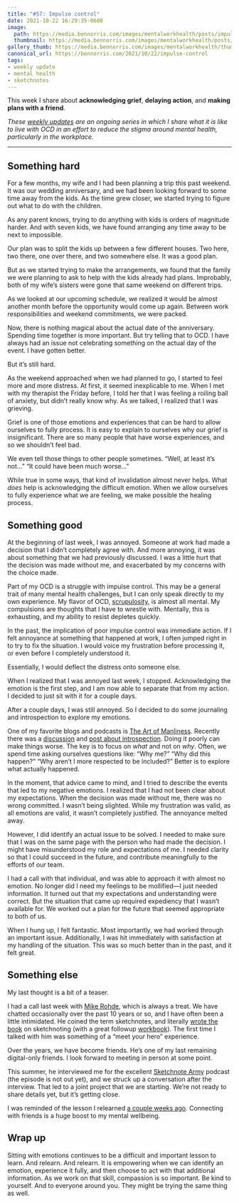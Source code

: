 ```yaml
---
title: "#57: Impulse control"
date: 2021-10-22 16:29:35-0600
image: 
  path: https://media.bennorris.com/images/mentalworkhealth/posts/impulse-control.jpg
  thumbnail: https://media.bennorris.com/images/mentalworkhealth/posts/thumbnails/impulse-control.jpg
gallery_thumb: https://media.bennorris.com/images/mentalworkhealth/thumbs/impulse-control.jpg
canonical_url: https://bennorris.com/2021/10/22/impulse-control
tags:
- weekly update
- mental health
- sketchnotes
---
```


This week I share about **acknowledging grief**, **delaying action**, and **making plans with a friend**.

_These [weekly updates](https://bennorris.com/tags/weekly-update/) are an ongoing series in which I share what it is like to live with OCD in an effort to reduce the stigma around mental health, particularly in the workplace._

***


## Something hard

For a few months, my wife and I had been planning a trip this past weekend. It was our wedding anniversary, and we had been looking forward to some time away from the kids. As the time grew closer, we started trying to figure out what to do with the children.

As any parent knows, trying to do anything with kids is orders of magnitude harder. And with seven kids, we have found arranging any time away to be next to impossible.

Our plan was to split the kids up between a few different houses. Two here, two there, one over there, and two somewhere else. It was a good plan.

But as we started trying to make the arrangements, we found that the family we were planning to ask to help with the kids already had plans. Improbably, both of my wife’s sisters were gone that same weekend on different trips.

As we looked at our upcoming schedule, we realized it would be almost another month before the opportunity would come up again. Between work responsibilities and weekend commitments, we were packed.

Now, there is nothing magical about the actual date of the anniversary. Spending time together is more important. But try telling that to OCD. I have always had an issue not celebrating something on the actual day of the event. I have gotten better.

But it’s still hard.

As the weekend approached when we had planned to go, I started to feel more and more distress. At first, it seemed inexplicable to me. When I met with my therapist the Friday before, I told her that I was feeling a roiling ball of anxiety, but didn’t really know why. As we talked, I realized that I was grieving.

Grief is one of those emotions and experiences that can be hard to allow ourselves to fully process. It is easy to explain to ourselves why our grief is insignificant. There are so many people that have worse experiences, and so we shouldn’t feel bad.

We even tell those things to other people sometimes. “Well, at least it’s not…” “It could have been much worse…”

While true in some ways, that kind of invalidation almost never helps. What _does_ help is acknowledging the difficult emotion. When we allow ourselves to fully experience what we are feeling, we make possible the healing process.


## Something good

At the beginning of last week, I was annoyed. Someone at work had made a decision that I didn’t completely agree with. And more annoying, it was about something that we had previously discussed. I was a little hurt that the decision was made without me, and exacerbated by my concerns with the choice made.

Part of my OCD is a struggle with impulse control. This may be a general trait of many mental health challenges, but I can only speak directly to my own experience. My flavor of OCD, [scrupulosity](https://en.wikipedia.org/wiki/Scrupulosity), is almost all mental. My compulsions are thoughts that I have to wrestle with. Mentally, this is exhausting, and my ability to resist depletes quickly.

In the past, the implication of poor impulse control was immediate action. If I felt annoyance at something that happened at work, I often jumped right in to try to fix the situation. I would voice my frustration before processing it, or even before I completely understood it.

Essentially, I would deflect the distress onto someone else.

When I realized that I was annoyed last week, I stopped. Acknowledging the emotion is the first step, and I am now able to separate that from my action. I decided to just sit with it for a couple days.

After a couple days, I was still annoyed. So I decided to do some journaling and introspection to explore my emotions.

One of my favorite blogs and podcasts is [The Art of Manliness](https://www.artofmanliness.com). Recently there was a [discussion](https://www.artofmanliness.com/articles/podcast-644-how-to-develop-greater-self-awareness/) and [post about introspection](https://www.artofmanliness.com/character/behavior/dont-ask-why/). Doing it poorly can make things worse. The key is to focus on _what_ and not on _why_. Often, we spend time asking ourselves questions like: “Why me?” “Why did this happen?” “Why aren’t I more respected to be included?” Better is to explore what actually happened.

In the moment, that advice came to mind, and I tried to describe the events that led to my negative emotions. I realized that I had not been clear about my expectations. When the decision was made without me, there was no wrong committed. I wasn’t being slighted. While my frustration was valid, as all emotions are valid, it wasn’t completely justified. The annoyance melted away.

However, I did identify an actual issue to be solved. I needed to make sure that I was on the same page with the person who had made the decision. I might have misunderstood my role and expectations of me. I needed clarity so that I could succeed in the future, and contribute meaningfully to the efforts of our team.

I had a call with that individual, and was able to approach it with almost no emotion. No longer did I need my feelings to be mollified—I just needed information. It turned out that my expectations and understanding were correct. But the situation that came up required expediency that I wasn’t available for. We worked out a plan for the future that seemed appropriate to both of us.

When I hung up, I felt fantastic. Most importantly, we had worked through an important issue. Additionally, I was hit immediately with satisfaction at my handling of the situation. This was so much better than in the past, and it felt great.


## Something else

My last thought is a bit of a teaser.

I had a call last week with [Mike Rohde](https://rohdesign.com/about), which is always a treat. We have chatted occasionally over the past 10 years or so, and I have often been a little intimidated. He coined the term sketchnotes, and  literally [wrote the book](https://rohdesign.com/handbook) on sketchnoting (with a great followup [workbook](https://rohdesign.com/workbook)). The first time I talked with him was something of a “meet your hero” experience.

Over the years, we have become friends. He’s one of my last remaining digital-only friends. I look forward to meeting in person at some point.

This summer, he interviewed me for the excellent [Sketchnote Army](https://sketchnotearmy.com) podcast (the episode is not out yet), and we struck up a conversation after the interview. That led to a joint project that we are starting. We’re not ready to share details yet, but it’s getting close.

I was reminded of the lesson I relearned [a couple weeks ago](https://bennorris.com/2021/10/08/letting-ocd-win). Connecting with friends is a huge boost to my mental wellbeing.


## Wrap up

Sitting with emotions continues to be a difficult and important lesson to learn. And relearn. And relearn. It is empowering when we can identify an emotion, experience it fully, and then choose to act with that additional information. As we work on that skill, compassion is so important. Be kind to yourself. And to everyone around you. They might be trying the same thing as well.


